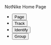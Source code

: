 <html>

<head>
  <script>
    ! function() {
      var analytics = window.analytics = window.analytics || [];
      if (!analytics.initialize)
        if (analytics.invoked) window.console && console.error && console.error("Segment snippet included twice.");
        else {
          analytics.invoked = !0;
          analytics.methods = ["trackSubmit", "trackClick", "trackLink", "trackForm", "pageview", "identify", "reset", "group", "track", "ready", "alias", "debug", "page", "once", "off", "on", "addSourceMiddleware", "addIntegrationMiddleware", "setAnonymousId", "addDestinationMiddleware"];
          analytics.factory = function(e) {
            return function() {
              var t = Array.prototype.slice.call(arguments);
              t.unshift(e);
              analytics.push(t);
              return analytics
            }
          };
          for (var e = 0; e < analytics.methods.length; e++) {
            var key = analytics.methods[e];
            analytics[key] = analytics.factory(key)
          }
          analytics.load = function(key, e) {
            var t = document.createElement("script");
            t.type = "text/javascript";
            t.async = !0;
            t.src = "https://cdn.segment.com/analytics.js/v1/" + key + "/analytics.min.js";
            var n = document.getElementsByTagName("script")[0];
            n.parentNode.insertBefore(t, n);
            analytics._loadOptions = e
          };
          analytics.SNIPPET_VERSION = "4.13.1";
          analytics.load("AcKhZlx2vbyw6JSS66VMwE39pcbWeSSS");
          analytics.page('SE Challenge');
        }
    }();
  </script>
  <script src="script.js"></script>
  <link href="https://unpkg.com/tailwindcss@^1.0/dist/tailwind.min.css" rel="stylesheet">
</head>

<body>
  <div class="md:container md:mx-auto">
    <div class="text-4xl">NotNike Home Page</div>
    <ul>
      <li class="mt-2">
        <button class="bg-blue-500 rounded-full font-bold text-white px-4 py-2 transition duration-300 ease-in-out hover:bg-blue-600 mr-6" onclick="send('page')">Page</button>
      </li>
      <li class="mt-2">
        <button class="bg-blue-500 rounded-full font-bold text-white px-4 py-2 transition duration-300 ease-in-out hover:bg-blue-600 mr-6" onclick="send('track')">Track</button>
      </li>
      <li class="mt-2">
        <button class="bg-blue-500 rounded-full font-bold text-white px-4 py-2 transition duration-300 ease-in-out hover:bg-blue-600 mr-6" onclick="send('identify')">Identify</button>
      </li>
      <li class="mt-2">
        <button class="bg-blue-500 rounded-full font-bold text-white px-4 py-2 transition duration-300 ease-in-out hover:bg-blue-600 mr-6" onclick="send('group')">Group</button>
      </li>
    </ul>
  </div>
</body>

</html>
